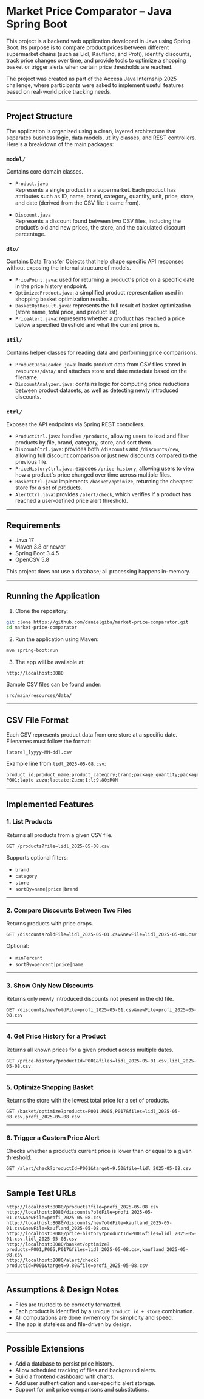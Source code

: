 # Market Price Comparator – Java Spring Boot

This project is a backend web application developed in Java using Spring Boot. Its purpose is to compare product prices between different supermarket chains (such as Lidl, Kaufland, and Profi), identify discounts, track price changes over time, and provide tools to optimize a shopping basket or trigger alerts when certain price thresholds are reached.

The project was created as part of the Accesa Java Internship 2025 challenge, where participants were asked to implement useful features based on real-world price tracking needs.

---

## Project Structure

The application is organized using a clean, layered architecture that separates business logic, data models, utility classes, and REST controllers. Here's a breakdown of the main packages:

### `model/`

Contains core domain classes.

- `Product.java`  
  Represents a single product in a supermarket. Each product has attributes such as ID, name, brand, category, quantity, unit, price, store, and date (derived from the CSV file it came from).

- `Discount.java`  
  Represents a discount found between two CSV files, including the product’s old and new prices, the store, and the calculated discount percentage.

### `dto/`

Contains Data Transfer Objects that help shape specific API responses without exposing the internal structure of models.

- `PricePoint.java`: used for returning a product's price on a specific date in the price history endpoint.
- `OptimizedProduct.java`: a simplified product representation used in shopping basket optimization results.
- `BasketOptResult.java`: represents the full result of basket optimization (store name, total price, and product list).
- `PriceAlert.java`: represents whether a product has reached a price below a specified threshold and what the current price is.

### `util/`

Contains helper classes for reading data and performing price comparisons.

- `ProductDataLoader.java`: loads product data from CSV files stored in `resources/data/` and attaches store and date metadata based on the filename.
- `DiscountAnalyzer.java`: contains logic for computing price reductions between product datasets, as well as detecting newly introduced discounts.

### `ctrl/`

Exposes the API endpoints via Spring REST controllers.

- `ProductCtrl.java`: handles `/products`, allowing users to load and filter products by file, brand, category, store, and sort them.
- `DiscountCtrl.java`: provides both `/discounts` and `/discounts/new`, allowing full discount comparison or just new discounts compared to the previous file.
- `PriceHistoryCtrl.java`: exposes `/price-history`, allowing users to view how a product's price changed over time across multiple files.
- `BasketCtrl.java`: implements `/basket/optimize`, returning the cheapest store for a set of products.
- `AlertCtrl.java`: provides `/alert/check`, which verifies if a product has reached a user-defined price alert threshold.

---

## Requirements

- Java 17
- Maven 3.8 or newer
- Spring Boot 3.4.5
- OpenCSV 5.8

This project does not use a database; all processing happens in-memory.

---

## Running the Application

1. Clone the repository:

```bash
git clone https://github.com/danielgiba/market-price-comparator.git
cd market-price-comparator
```

2. Run the application using Maven:

```bash
mvn spring-boot:run
```

3. The app will be available at:

```
http://localhost:8080
```

Sample CSV files can be found under:

```
src/main/resources/data/
```

---

## CSV File Format

Each CSV represents product data from one store at a specific date. Filenames must follow the format:

```
[store]_[yyyy-MM-dd].csv
```

Example line from `lidl_2025-05-08.csv`:

```
product_id;product_name;product_category;brand;package_quantity;package_unit;price;currency
P001;lapte zuzu;lactate;Zuzu;1;l;9.80;RON
```

---

## Implemented Features

### 1. List Products

Returns all products from a given CSV file.

```
GET /products?file=lidl_2025-05-08.csv
```

Supports optional filters:
- `brand`
- `category`
- `store`
- `sortBy=name|price|brand`

---

### 2. Compare Discounts Between Two Files

Returns products with price drops.

```
GET /discounts?oldFile=lidl_2025-05-01.csv&newFile=lidl_2025-05-08.csv
```

Optional:
- `minPercent`
- `sortBy=percent|price|name`

---

### 3. Show Only New Discounts

Returns only newly introduced discounts not present in the old file.

```
GET /discounts/new?oldFile=profi_2025-05-01.csv&newFile=profi_2025-05-08.csv
```

---

### 4. Get Price History for a Product

Returns all known prices for a given product across multiple dates.

```
GET /price-history?productId=P001&files=lidl_2025-05-01.csv,lidl_2025-05-08.csv
```

---

### 5. Optimize Shopping Basket

Returns the store with the lowest total price for a set of products.

```
GET /basket/optimize?products=P001,P005,P017&files=lidl_2025-05-08.csv,profi_2025-05-08.csv
```

---

### 6. Trigger a Custom Price Alert

Checks whether a product’s current price is lower than or equal to a given threshold.

```
GET /alert/check?productId=P001&target=9.50&file=lidl_2025-05-08.csv
```

---

## Sample Test URLs

```
http://localhost:8080/products?file=profi_2025-05-08.csv
http://localhost:8080/discounts?oldFile=profi_2025-05-01.csv&newFile=profi_2025-05-08.csv
http://localhost:8080/discounts/new?oldFile=kaufland_2025-05-01.csv&newFile=kaufland_2025-05-08.csv
http://localhost:8080/price-history?productId=P001&files=lidl_2025-05-01.csv,lidl_2025-05-08.csv
http://localhost:8080/basket/optimize?products=P001,P005,P017&files=lidl_2025-05-08.csv,kaufland_2025-05-08.csv
http://localhost:8080/alert/check?productId=P001&target=9.80&file=profi_2025-05-08.csv
```

---

## Assumptions & Design Notes

- Files are trusted to be correctly formatted.
- Each product is identified by a unique `product_id + store` combination.
- All computations are done in-memory for simplicity and speed.
- The app is stateless and file-driven by design.

---

## Possible Extensions

- Add a database to persist price history.
- Allow scheduled tracking of files and background alerts.
- Build a frontend dashboard with charts.
- Add user authentication and user-specific alert storage.
- Support for unit price comparisons and substitutions.

